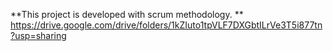 **This project is developed with scrum methodology. **
https://drive.google.com/drive/folders/1kZIuto1tpVLF7DXGbtILrVe3T5i877tn?usp=sharing


